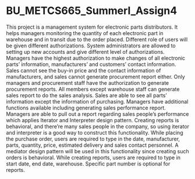 # BU_METCS665_SummerI_Assign4

This project is a management system for electronic parts distributors. It helps managers monitoring the quantity of each electronic part in warehouse and in transit due to the order placed. 
Different role of users will be given different authorizations. System administrators are allowed to setting up new accounts and give different level of authorizations. Managers have the highest authorization to make changes of all electronic parts’ information, manufacturers’ and customers’ contact information. Sales cannot see the buy-in price and the contact information of manufacturers, and sales cannot generate procurement report either. Only managers and procurement staff have the authorization to generate procurement reports. All members except warehouse staff can generate sales report to do the sales analysis. Sales are able to see all parts’ information except the information of purchasing. 
Managers have additional functions available including generating sales performance report. Managers are able to pull out a report regarding sales people’s performance which applies Iterator and Interpreter design pattern. Creating reports is behavioral, and there’re many sales people in the company, so using iterator and interpreter is a good way to construct this functionality. 
While placing the purchase order, users are required to type in the date, manufacturer, parts, quantity, price, estimated delivery and sales contact personnel. A mediator design pattern will be used in this functionality since creating such orders is behavioral. 
While creating reports, users are required to type in start date, end date, warehouse. Specific part number is optional for reports. 
